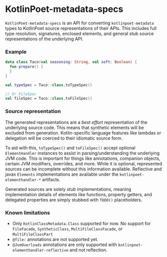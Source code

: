 KotlinPoet-metadata-specs
=========================

`KotlinPoet-metadata-specs` is an API for converting `kotlinpoet-metadata` types to KotlinPoet 
source representations of their APIs. This includes full type resolution, signatures, 
enclosed elements, and general stub source representations of the underlying API.

### Example

```kotlin
data class Taco(val seasoning: String, val soft: Boolean) {
  fun prepare() {
  }
}

val typeSpec = Taco::class.toTypeSpec()

// Or FileSpec
val fileSpec = Taco::class.toFileSpec()
```

### Source representation

The generated representations are a _best effort_ representation of the underlying source code.
This means that synthetic elements will be excluded from generation. Kotlin-specific language
features like lambdas or delegation will be coerced to their idiomatic source form.

To aid with this, `toTypeSpec()` and `toFileSpec()` accept optional `ElementHandler` instances
to assist in parsing/understanding the underlying JVM code. This is important for things like
annotations, companion objects, certain JVM modifiers, overrides, and more. While it is optional,
 represented sources can be incomplete without this information available. Reflective and javax
`Elements` implementations are available under the `kotlinpoet-elementhandler-*` artifacts.

Generated sources are solely _stub_ implementations, meaning implementation details of elements
like functions, property getters, and delegated properties are simply stubbed with `TODO()` 
placeholders.

### Known limitations

- Only `KotlinClassMetadata.Class` supported for now. No support for `FileFacade`, `SyntheticClass`, `MultiFileClassFacade`, or `MultiFileClassPart`
- `@file:` annotations are not supported yet.
- `@JvmOverloads` annotations are only supported with `kotlinpoet-elementhandler-reflective` and not reflection.
